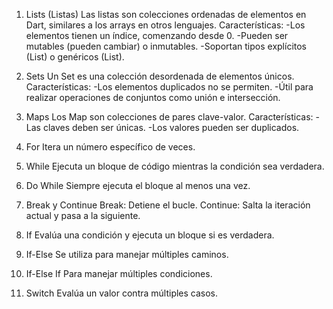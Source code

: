 1. Lists (Listas)
Las listas son colecciones ordenadas de elementos en Dart, similares a los arrays en otros lenguajes.
Características:
-Los elementos tienen un índice, comenzando desde 0.
-Pueden ser mutables (pueden cambiar) o inmutables.
-Soportan tipos explícitos (List<int>) o genéricos (List<dynamic>).

2. Sets
Un Set es una colección desordenada de elementos únicos.
Características:
-Los elementos duplicados no se permiten.
-Útil para realizar operaciones de conjuntos como unión e intersección.

3. Maps
Los Map son colecciones de pares clave-valor.
Características:
-Las claves deben ser únicas.
-Los valores pueden ser duplicados.

4. For
Itera un número específico de veces.

5. While
Ejecuta un bloque de código mientras la condición sea verdadera.

6. Do While
Siempre ejecuta el bloque al menos una vez.

7. Break y Continue
Break: Detiene el bucle.
Continue: Salta la iteración actual y pasa a la siguiente.

8. If
Evalúa una condición y ejecuta un bloque si es verdadera.

9. If-Else
Se utiliza para manejar múltiples caminos.

10. If-Else If
Para manejar múltiples condiciones.

11. Switch
Evalúa un valor contra múltiples casos.
